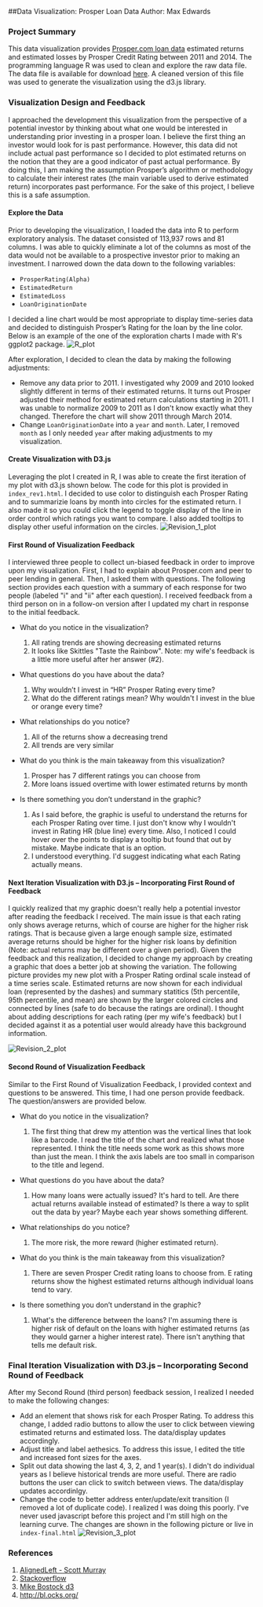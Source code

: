 ##Data Visualization: Prosper Loan Data
Author: Max Edwards

### Project Summary
This data visualization provides [Prosper.com loan data](https://www.prosper.com/) estimated returns and estimated losses by Prosper Credit Rating between 2011 and 2014. The programming language R was used to clean and explore the raw data file. The data file is available for download [here](https://www.google.com/url?q=https://s3.amazonaws.com/udacity-hosted-downloads/ud651/prosperLoanData.csv&sa=D&usg=AFQjCNGy13Kf5et82IoAUpLX68qW61M8DA). A cleaned version of this file was used to generate the visualization using the d3.js library.

### Visualization Design and Feedback
I approached the development this visualization from the perspective of a potential investor by thinking about what one would be interested in understanding prior investing in a prosper loan.  I believe the first thing an investor would look for is past performance. However, this data did not include actual past performance so I decided to plot estimated returns on the notion that they are a good indicator of past actual performance. By doing this, I am making the assumption Prosper’s algorithm or methodology to calculate their interest rates (the main variable used to derive estimated return) incorporates past performance. For the sake of this project, I believe this is a safe assumption.

#### Explore the Data
Prior to developing the visualization, I loaded the data into R to perform exploratory analysis. The dataset consisted of 113,937 rows and 81 columns. I was able to quickly eliminate a lot of the columns as most of the data would not be available to a prospective investor prior to making an investment. I narrowed down the data down to the following variables:
- `ProsperRating(Alpha)`
- `EstimatedReturn`
- `EstimatedLoss`
- `LoanOriginationDate`

I decided a line chart would be most appropriate to display time-series data and decided to distinguish Prosper’s Rating for the loan by the line color. Below is an example of the one of the exploration charts I made with R's ggplot2 package.
![R_plot](https://github.com/medwards147/Udacity_Data_Visualization_Project_6/blob/master/plots/prosper_returns_losses_facet.png)

After exploration, I decided to clean the data by making the following adjustments:
- Remove any data prior to 2011. I investigated why 2009 and 2010 looked slightly different in terms of their estimated returns. It turns out Prosper adjusted their method for estimated return calculations starting in 2011. I was unable to normalize 2009 to 2011 as I don't know exactly what they changed. Therefore the chart will show 2011 through March 2014. 
- Change `LoanOriginationDate` into a `year` and `month`. Later, I removed `month` as I only needed `year` after making adjustments to my visualization.

#### Create Visualization with D3.js
Leveraging the plot I created in R, I was able to create the first iteration of my plot with d3.js shown below. The code for this plot is provided in `index_rev1.html`. I decided to use color to distinguish each Prosper Rating and to summarizie loans by month into circles for the estimated return. I also made it so you could click the legend to toggle display of the line in order control which ratings you want to compare. I also added tooltips to display other useful information on the circles.
![Revision_1_plot](https://github.com/medwards147/Udacity_Data_Visualization_Project_6/blob/master/plots/rev1_timeseries_screenshot.png)

#### First Round of Visualization Feedback
I interviewed three people to collect un-biased feedback in order to improve upon my visualization.  First, I had to explain about Prosper.com and peer to peer lending in general. Then, I asked them with questions. The following section provides each question with a summary of each response for two people (labeled "i" and "ii" after each question). I received feedback from a third person on in a follow-on version after I updated my chart in response to the initial feedback.

- What do you notice in the visualization?
    1. All rating trends are showing decreasing estimated returns
    2. It looks like Skittles "Taste the Rainbow". 
Note: my wife's feedback is a little more useful after her answer (#2).

- What questions do you have about the data?
    1. Why wouldn’t I invest in “HR” Prosper Rating every time? 
    2.  What do the different ratings mean? Why wouldn't I invest in the blue or orange every time?

- What relationships do you notice?
    1. All of the returns show a decreasing trend
    2. All trends are very similar
	
- What do you think is the main takeaway from this visualization?
    1. Prosper has 7 different ratings you can choose from
    2. More loans issued overtime with lower estimated returns by month

- Is there something you don’t understand in the graphic?
	1. As I said before, the graphic is useful to understand the returns for each Prosper Rating over time. I just don't know why I wouldn't invest in	Rating HR (blue line) every time. Also, I noticed I could hover over the points to display a tooltip but found that out by mistake. Maybe indicate that is an option. 
	2. I understood everything. I'd suggest indicating what each Rating actually means. 

#### Next Iteration Visualization with D3.js – Incorporating First Round of Feedback
I quickly realized that my graphic doesn't really help a potential investor after reading the feedback I received. The main issue is that each rating only shows average returns, which of course are higher for the higher risk ratings. That is because given a large enough sample size, estimated average returns should be higher for the higher risk loans by definition (Note: actual returns may be different over a given period). Given the feedback and this realization, I decided to change my approach by creating a graphic that does a better job at showing the variation. The following picture provides my new plot with a Prosper Rating ordinal scale instead of a time series scale. Estimated returns are now shown for each individual loan (represented by the dashes) and summary statitics (5th percentile, 95th percentile, and mean) are shown by the larger colored circles and connected by lines (safe to do because the ratings are ordinal). I thought about adding descriptions for each rating (per my wife's feedback) but I decided against it as a potential user would already have this background information.

![Revision_2_plot](https://github.com/medwards147/Udacity_Data_Visualization_Project_6/blob/master/plots/rev2_ordinal_screenshot.png)

#### Second Round of Visualization Feedback 
Similar to the First Round of Visualization Feedback, I provided context and questions to be answered. This time, I had one person provide feedback. The question/answers are provided below.

- What do you notice in the visualization?
    1. The first thing that drew my attention was the vertical lines that look like a barcode. I read the title of the chart and realized what those represented. I think the title needs some work as this shows more than just the mean. I think the axis labels are too small in comparison to the title and legend.

- What questions do you have about the data?
    1. How many loans were actually issued? It's hard to tell. Are there actual returns available instead of estimated? Is there a way to split out the data by year? Maybe each year shows something different.

- What relationships do you notice?
    1. The more risk, the more reward (higher estimated return). 

- What do you think is the main takeaway from this visualization?
    1. There are seven Prosper Credit rating loans to choose from. E rating returns show the highest estimated returns although individual loans tend to vary.

- Is there something you don’t understand in the graphic?
	1. What's the difference between the loans? I'm assuming there is higher risk of default on the loans with higher estimated returns (as they would garner a higher interest rate). There isn't anything that tells me default risk.

### Final Iteration Visualization with D3.js – Incorporating Second Round of Feedback
After my Second Round (third person) feedback session, I realized I needed to make the following changes:
- Add an element that shows risk for each Prosper Rating. To address this change, I added radio buttons to allow the user to click between viewing estimated returns and estimated loss. The data/display updates accordingly.
- Adjust title and label aethesics. To address this issue, I edited the title and increased font sizes for the axes.
- Split out data showing the last 4, 3, 2, and 1 year(s). I didn't do individual years as I believe historical trends are more useful. There are radio buttons the user can click to switch between views. The data/display updates accordinlgy.
- Change the code to better address enter/update/exit transition (I removed a lot of duplicate code). I realized I was doing this poorly. I've never used javascript before this project and I'm still high on the learning curve. 
The changes are shown in the following picture or live in `index-final.html`
![Revision_3_plot](https://github.com/medwards147/Udacity_Data_Visualization_Project_6/blob/master/plots/final_rev.png)


### References
1.	[AlignedLeft - Scott Murray](http://alignedleft.com/tutorials/d3)
2.	[Stackoverflow](http://stackoverflow.com)
3.  [Mike Bostock d3](https://github.com/mbostock/d3/)
4.  http://bl.ocks.org/
